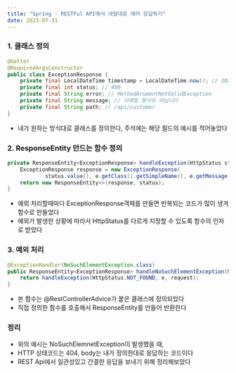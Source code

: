 ```yaml
---
title: "Spring - RESTFul API에서 내맘대로 에러 응답하기"
date: 2023-07-31
---
```


### 1. 클래스 정의
```java
@Getter
@RequiredArgsConstructor
public class ExceptionResponse {
    private final LocalDateTime timestamp = LocalDateTime.now(); // 2023-08-01T00:00:57.5995502
    private final int status; // 400
    private final String error; // MethodArumentNotValidException
    private final String message; // 이메일 형식이 아닙니다
    private final String path; // /api/customer
}
```
- 내가 원하는 방식대로 클래스를 정의한다, 주석에는 해당 필드의 예시를 적어놓았다

### 2. ResponseEntity 만드는 함수 정의
```java
private ResponseEntity<ExceptionResponse> handleException(HttpStatus status, Exception e, HttpServletRequest request) {
    ExceptionResponse response = new ExceptionResponse(
            status.value(), e.getClass().getSimpleName(), e.getMessage(), request.getRequestURI());
    return new ResponseEntity<>(response, status);
}
```
- 예외 처리할때마다 ExceptionResponse객체를 만들면 반복되는 코드가 많이 생겨 함수로 만들었다
- 예외가 발생한 상황에 따라서 HttpStatus를 다르게 지정할 수 있도록 함수의 인자로 받았다

### 3. 예외 처리
```java
@ExceptionHandler(NoSuchElementException.class)
public ResponseEntity<ExceptionResponse> handleNoSuchElementException(NoSuchElementException e, HttpServletRequest request) {
    return handleException(HttpStatus.NOT_FOUND, e, request);
}
```
- 본 함수는 @RestControllerAdvice가 붙은 클래스에 정의되었다
- 직접 정의한 함수를 호출해서 ResponseEntity를 만들어 반환한다

### 정리
- 위의 예시는 NoSuchElemnetException이 발생했을 때,
- HTTP 상태코드는 404, body는 내가 정의한대로 응답하는 코드이다
- REST Api에서 일관성있고 간결한 응답을 보내기 위해 정리해보았다
